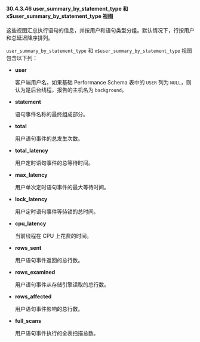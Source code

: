 #### 30.4.3.46 user_summary_by_statement_type 和 x$user_summary_by_statement_type 视图

这些视图汇总执行语句的信息，并按用户和语句类型分组。默认情况下，行按用户和总延迟降序排列。

`user_summary_by_statement_type` 和 `x$user_summary_by_statement_type` 视图包含以下列：

- **user**

  客户端用户名。如果基础 Performance Schema 表中的 `USER` 列为 `NULL`，则认为是后台线程，报告的主机名为 `background`。

- **statement**

  语句事件名称的最终组成部分。

- **total**

  用户语句事件的总发生次数。

- **total_latency**

  用户定时语句事件的总等待时间。

- **max_latency**

  用户单次定时语句事件的最大等待时间。

- **lock_latency**

  用户定时语句事件等待锁的总时间。

- **cpu_latency**

  当前线程在 CPU 上花费的时间。

- **rows_sent**

  用户语句事件返回的总行数。

- **rows_examined**

  用户语句事件从存储引擎读取的总行数。

- **rows_affected**

  用户语句事件影响的总行数。

- **full_scans**

  用户语句事件执行的全表扫描总数。